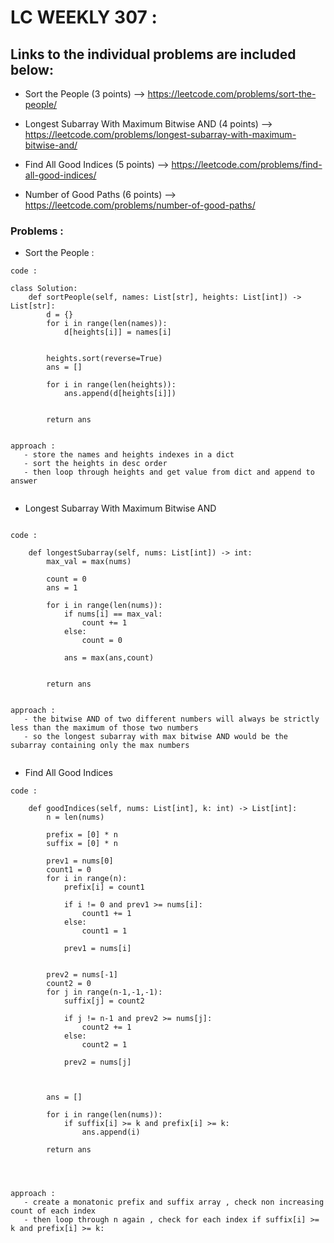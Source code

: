 # LC WEEKLY 307 :
## Links to the individual problems are included below:



- Sort the People (3 points)   --> https://leetcode.com/problems/sort-the-people/

- Longest Subarray With Maximum Bitwise AND (4 points) --> https://leetcode.com/problems/longest-subarray-with-maximum-bitwise-and/

- Find All Good Indices (5 points)  --> https://leetcode.com/problems/find-all-good-indices/
 
- Number of Good Paths (6 points)  --> https://leetcode.com/problems/number-of-good-paths/




### Problems : 

- Sort the People :
```
code :

class Solution:
    def sortPeople(self, names: List[str], heights: List[int]) -> List[str]:
        d = {}
        for i in range(len(names)):
            d[heights[i]] = names[i]


        heights.sort(reverse=True)
        ans = []

        for i in range(len(heights)):
            ans.append(d[heights[i]])


        return ans 


approach :
   - store the names and heights indexes in a dict
   - sort the heights in desc order 
   - then loop through heights and get value from dict and append to answer


```


- Longest Subarray With Maximum Bitwise AND
```

code :

    def longestSubarray(self, nums: List[int]) -> int:
        max_val = max(nums)
        
        count = 0
        ans = 1
        
        for i in range(len(nums)):
            if nums[i] == max_val:
                count += 1
            else:
                count = 0
                
            ans = max(ans,count)
            
            
        return ans 


approach :
   - the bitwise AND of two different numbers will always be strictly less than the maximum of those two numbers
   - so the longest subarray with max bitwise AND would be the subarray containing only the max numbers


```


- Find All Good Indices 

```
code : 

    def goodIndices(self, nums: List[int], k: int) -> List[int]:
        n = len(nums)

        prefix = [0] * n 
        suffix = [0] * n

        prev1 = nums[0]
        count1 = 0
        for i in range(n):
            prefix[i] = count1
            
            if i != 0 and prev1 >= nums[i]:
                count1 += 1
            else:
                count1 = 1

            prev1 = nums[i]
            

        prev2 = nums[-1]
        count2 = 0
        for j in range(n-1,-1,-1):
            suffix[j] = count2
            
            if j != n-1 and prev2 >= nums[j]:
                count2 += 1
            else:
                count2 = 1

            prev2 = nums[j]
            


        ans = []

        for i in range(len(nums)):
            if suffix[i] >= k and prefix[i] >= k:
                ans.append(i)

        return ans 




approach :
   - create a monatonic prefix and suffix array , check non increasing count of each index 
   - then loop through n again , check for each index if suffix[i] >= k and prefix[i] >= k:

```




















